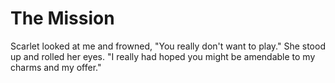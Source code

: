 # The Mission
Scarlet looked at me and frowned, "You really don't want to play."  She stood up and rolled her eyes.  "I really had hoped you might be amendable to my charms and my offer."


<!--stackedit_data:
eyJoaXN0b3J5IjpbLTEyMjU1MzMzNzMsNDQ0MTQyOTM0XX0=
-->